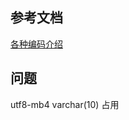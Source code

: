 ## 参考文档

[各种编码介绍](https://blog.csdn.net/zhaohuodian/article/details/126248012)









## 问题

utf8-mb4  varchar(10)  占用





